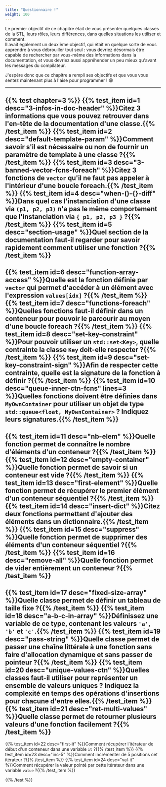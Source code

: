 ```yaml
---
title: "Questionnaire !"
weight: 100
---
```


Le premier objectif de ce chapitre était de vous présenter quelques classes de la STL, leurs rôles, leurs différences, dans quelles situations les utiliser et comment.\
Il avait également un deuxième objectif, qui était en quelque sorte de vous apprendre à vous débrouiller tout seul : vous devriez désormais être capable de rechercher par vous-même des informations dans la documentation, et vous devriez aussi appréhender un peu mieux qu'avant les messages du compilateur.

J'espère donc que ce chapitre a rempli ses objectifs et que vous vous sentez maintenant plus à l'aise pour programmer !​ 😀​

---

{{% test chapter=3 %}}
{{% test_item id=1 desc="3-infos-in-doc-header" %}}Citez 3 informations que vous pouvez retrouver dans l'en-tête de la documentation d'une classe.{{% /test_item %}}
{{% test_item id=2 desc="default-template-param" %}}Comment savoir s'il est nécessaire ou non de fournir un paramètre de template à une classe ?{{% /test_item %}}
{{% test_item id=3 desc="3-banned-vector-fcns-foreach" %}}Citez 3 fonctions de `vector` qu'il ne faut pas appeler à l'intérieur d'une boucle foreach.{{% /test_item %}}
{{% test_item id=4 desc="when-()-{}-diff" %}}Dans quel cas l'instanciation d'une classe via `(p1, p2, p3)` n'a pas le même comportement que l'instanciation via `{ p1, p2, p3 }` ?{{% /test_item %}}
{{% test_item id=5 desc="section-usage" %}}Quel section de la documentation faut-il regarder pour savoir rapidement comment utiliser une fonction ?{{% /test_item %}}
---
{{% test_item id=6 desc="function-array-access" %}}Quelle est la fonction définie par `vector` qui permet d'accéder à un élément avec l'expression `values[idx]` ?{{% /test_item %}}
{{% test_item id=7 desc="functions-foreach" %}}Quelles fonctions faut-il définir dans un conteneur pour pouvoir le parcourir au moyen d'une boucle foreach ?{{% /test_item %}}
{{% test_item id=8 desc="set-key-constraint" %}}Pour pouvoir utiliser un `std::set<Key>`, quelle contrainte la classe `Key` doit-elle respecter ?{{% /test_item %}}
{{% test_item id=9 desc="set-key-constraint-sign" %}}Afin de respecter cette contrainte, quelle est la signature de la fonction à définir ?{{% /test_item %}}
{{% test_item id=10 desc="queue-inner-ctn-fcns" lines=3 %}}Quelles fonctions doivent être définies dans `MyOwnContainer` pour utiliser un objet de type `std::queue<float, MyOwnContainer>` ? Indiquez leurs signatures.{{% /test_item %}}
---
{{% test_item id=11 desc="nb-elem" %}}Quelle fonction permet de connaître le nombre d'éléments d'un conteneur ?{{% /test_item %}}
{{% test_item id=12 desc="empty-container" %}}Quelle fonction permet de savoir si un conteneur est vide ?{{% /test_item %}}
{{% test_item id=13 desc="first-element" %}}Quelle fonction permet de récupérer le premier élément d'un conteneur séquentiel ?{{% /test_item %}}
{{% test_item id=14 desc="insert-dict" %}}Citez deux fonctions permettant d'ajouter des éléments dans un dictionnaire.{{% /test_item %}}
{{% test_item id=15 desc="suppress" %}}Quelle fonction permet de supprimer des éléments d'un conteneur séquentiel ?{{% /test_item %}}
{{% test_item id=16 desc="remove-all" %}}Quelle fonction permet de vider entièrement un conteneur ?{{% /test_item %}}
---
{{% test_item id=17 desc="fixed-size-array" %}}Quelle classe permet de définir un tableau de taille fixe ?{{% /test_item %}}
{{% test_item id=18 desc="a-b-c-in-array" %}}Définissez une variable de ce type, contenant les valeurs `'a'`, `'b'` et `'c'`.{{% /test_item %}}
{{% test_item id=19 desc="pass-string" %}}Quelle classe permet de passer une chaîne littérale à une fonction sans faire d'allocation dynamique et sans passer de pointeur ?{{% /test_item %}}
{{% test_item id=20 desc="unique-values-ctn" %}}Quelles classes faut-il utiliser pour représenter un ensemble de valeurs uniques ? Indiquez la complexité en temps des opérations d'insertions pour chacune d'entre elles.{{% /test_item %}}
{{% test_item id=21 desc="ret-multi-values" %}}Quelle classe permet de retourner plusieurs valeurs d'une fonction facilement ?{{% /test_item %}}
---
{{% test_item id=22 desc="first-it" %}}Comment récupérer l'itérateur de début d'un conteneur dans une variable `it` ?{{% /test_item %}}
{{% test_item id=23 desc="inc-5" %}}Comment incrémenter de 5 positions cet itérateur ?{{% /test_item %}}
{{% test_item id=24 desc="val-it" %}}Comment récupérer la valeur pointé par cette itérateur dans une variable `value` ?{{% /test_item %}}

{{% /test %}}